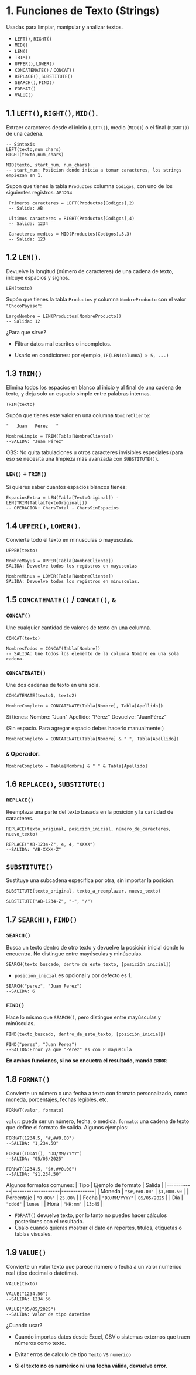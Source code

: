 # 1. Funciones de Texto (Strings)
Usadas para limpiar, manipular y analizar textos.

- `LEFT()`, `RIGHT()`
- `MID()`
- `LEN()`
- `TRIM()`
- `UPPER()`, `LOWER()`
- `CONCATENATE()` / `CONCAT()`
- `REPLACE()`, `SUBSTITUTE()`
- `SEARCH()`, `FIND()`
- `FORMAT()`
- `VALUE()`

## 1.1 `LEFT()`, `RIGHT()`, `MID()`.
Extraer caracteres desde el inicio (`LEFT()`), medio (`MID()`) o el final (`RIGHT()`) de una cadena.
```dax
-- Sintaxis
LEFT(texto,num_chars)
RIGHT(texto,num_chars)
```

```dax
MID(texto, start_num, num_chars)
-- start_num: Posicion donde inicia a tomar caracteres, los strings empiezan en 1.
```
Supon que tienes la tabla `Productos` columna `Codigos`, con uno de los siguientes registros: `AB1234`

```dax
 Primeros caracteres = LEFT(Productos[Codigos],2)
 -- Salida: AB

 Ultimos caracteres = RIGHT(Productos[Codigos],4)
 -- Salida: 1234

 Caracteres medios = MID(Productos[Codigos],3,3)
 -- Salida: 123
```
## 1.2 `LEN()`.
Devuelve la longitud (número de caracteres) de una cadena de texto, inlcuye espacios y signos.
``` dax
LEN(texto)
```

Supón que tienes la tabla `Productos` y columna ``NombreProducto`` con el valor ``"ChocoPayaso"``:

``` dax
LargoNombre = LEN(Productos[NombreProducto])
-- Salida: 12
```
¿Para que sirve?
- Filtrar datos mal escritos o incompletos.

- Usarlo en condiciones: por ejemplo, ``IF(LEN(columna) > 5, ...)``
## 1.3 `TRIM()`
Elimina todos los espacios en blanco al inicio y al final de una cadena de texto, y deja solo un espacio simple entre palabras internas.

```dax
TRIM(texto)
```
Supón que tienes este valor en una columna ``NombreCliente``:
```arduino
"   Juan   Pérez   "
```
```dax
NombreLimpio = TRIM(Tabla[NombreCliente])
--SALIDA: "Juan Pérez"
```

OBS: No quita tabulaciones u otros caracteres invisibles especiales (para eso se necesita una limpieza más avanzada con ``SUBSTITUTE()``).

### `LEN()` + `TRIM()`
Si quieres saber cuantos espacios blancos tienes:

```dax
EspaciosExtra = LEN(Tabla[TextoOriginal]) - LEN(TRIM(Tabla[TextoOriginal]))
-- OPERACION: CharsTotal - CharsSinEspacios
```

## 1.4 ``UPPER()``, ``LOWER()``.
Convierte todo el texto en minusculas o mayusculas.

``` dax
UPPER(texto)
```

```dax
NombreMayus = UPPER(Tabla[NombreCliente])
SALIDA: Devuelve todos los registros en mayusculas

NombreMinus = LOWER(Tabla[NombreCliente])
SALIDA: Devuelve todos los registros en minusculas.
```

## 1.5 ``CONCATENATE()`` / ``CONCAT()``, `&`

### ``CONCAT()`` 
Une cualquier cantidad de valores de texto en una columna.
``` dax
CONCAT(texto)
```
```dax
NombresTodos = CONCAT(Tabla[Nombre])
-- SALIDA: Une todos los elemento de la columna Nombre en una sola cadena.
```
### ``CONCATENATE()`` 
Une dos cadenas de texto en una sola.

````dax
CONCATENATE(texto1, texto2)
````
````dax
NombreCompleto = CONCATENATE(Tabla[Nombre], Tabla[Apellido])
````
Si tienes:
Nombre: "Juan"
Apellido: "Pérez"
Devuelve: "JuanPérez"

(Sin espacio. Para agregar espacio debes hacerlo manualmente:)

````dax
NombreCompleto = CONCATENATE(Tabla[Nombre] & " ", Tabla[Apellido])
````

### `&` Operador.
````dax
NombreCompleto = Tabla[Nombre] & " " & Tabla[Apellido]
````
## 1.6 `REPLACE()`, `SUBSTITUTE()`
### `REPLACE()`
Reemplaza una parte del texto basada en la posición y la cantidad de caracteres.

````dax
REPLACE(texto_original, posición_inicial, número_de_caracteres, nuevo_texto)
````
````dax
REPLACE("AB-1234-Z", 4, 4, "XXXX")
--SALIDA: "AB-XXXX-Z"
````
## `SUBSTITUTE()`
Sustituye una subcadena específica por otra, sin importar la posición.
````dax
SUBSTITUTE(texto_original, texto_a_reemplazar, nuevo_texto)
````
````dax
SUBSTITUTE("AB-1234-Z", "-", "/")
````
## 1.7 `SEARCH()`, `FIND()`
### `SEARCH()`
Busca un texto dentro de otro texto y devuelve la posición inicial donde lo encuentra.
No distingue entre mayúsculas y minúsculas.
````dax
SEARCH(texto_buscado, dentro_de_este_texto, [posición_inicial])
````
- ``posición_inicial`` es opcional y por defecto es 1.
````dax
SEARCH("perez", "Juan Perez")
--SALIDA: 6
````
### `FIND()`
Hace lo mismo que `SEARCH()`, pero distingue entre mayúsculas y minúsculas.
````dax
FIND(texto_buscado, dentro_de_este_texto, [posición_inicial])
````
````dax
FIND("perez", "Juan Perez")
--SALIDA:Error ya que "Perez" es con P mayuscula
````
**En ambas funciones, si no se encuetra el resultado, manda ``ERROR``**

## 1.8 `FORMAT()`
Convierte un número o una fecha a texto con formato personalizado, como moneda, porcentajes, fechas legibles, etc.
````dax
FORMAT(valor, formato)
````
``valor``: puede ser un número, fecha, o medida.
``formato``: una cadena de texto que define el formato de salida.
Algunos ejemplos:
````dax
FORMAT(1234.5, "#,##0.00")
--SALIDA: "1,234.50"
````
````dax
FORMAT(TODAY(), "DD/MM/YYYY")
--SALIDA: "05/05/2025"
````
````dax
FORMAT(1234.5, "$#,##0.00")
--SALIDA: "$1,234.50"
````
Algunos formatos comunes:
| Tipo       | Ejemplo de formato | Salida       |
|------------|--------------------|--------------|
| Moneda     | `"$#,##0.00"`      | `$1,000.50`  |
| Porcentaje | `"0.00%"`          | `25.00%`     |
| Fecha      | `"DD/MM/YYYY"`     | `05/05/2025` |
| Día        | `"dddd"`           | `lunes`      |
| Hora       | `"HH:mm"`          | `13:45`      |

- ``FORMAT()`` devuelve texto, por lo tanto no puedes hacer cálculos posteriores con el resultado.
- Úsalo cuando quieras mostrar el dato en reportes, títulos, etiquetas o tablas visuales.

## 1.9 `VALUE()`
Convierte un valor texto que parece número o fecha a un valor numérico real (tipo decimal o datetime).
````dax
VALUE(texto)
````
````dax
VALUE("1234.56")
--SALIDA: 1234.56
````
````dax
VALUE("05/05/2025")
--SALIDA: Valor de tipo datetime
````
¿Cuando usar?
- Cuando importas datos desde Excel, CSV o sistemas externos que traen números como texto.
- Evitar erros de calculo de tipo `Texto` vs `numerico`
  
- **Si el texto no es numérico ni una fecha válida, devuelve error.**